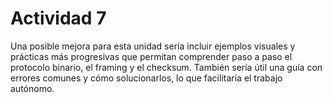 # Actividad 7


Una posible mejora para esta unidad sería incluir ejemplos visuales y prácticas más progresivas que permitan comprender paso a paso el protocolo binario, el framing y el checksum. También sería útil una guía con errores comunes y cómo solucionarlos, lo que facilitaría el trabajo autónomo.
